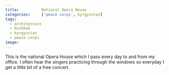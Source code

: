 ```yaml
---
title:			National Opera House
categories:		['peace corps', kyrgyzstan]
tags:
  - architecture
  - bishkek
  - kyrgyzstan
  - peace corps
image:			
---
```


This is the national Opera House which I pass every day to and from my office. I often hear the singers practicing through the windows so everyday I get a little bit of a free concert.
